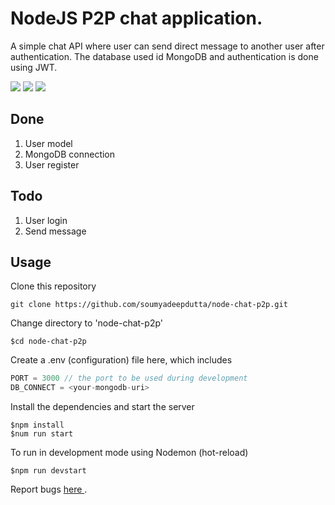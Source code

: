 # NodeJS P2P chat application.
A simple chat API where user can send direct message to another user after authentication.
The database used id MongoDB and authentication is done using JWT.

<img src="https://img.shields.io/badge/node-v12.19.0-blue" /> <img src="https://img.shields.io/badge/npm-6.14.8-orange" /> <img src="https://img.shields.io/badge/express-4.17.1-green" />

## Done
1. User model
2. MongoDB connection
3. User register

## Todo
1. User login
2. Send message

## Usage
Clone this repository

``git clone https://github.com/soumyadeepdutta/node-chat-p2p.git``

Change directory to 'node-chat-p2p'
```console
$cd node-chat-p2p
```
Create a .env (configuration) file here, which includes
```js
PORT = 3000 // the port to be used during development
DB_CONNECT = <your-mongodb-uri>
```
Install the dependencies and start the server
```console
$npm install
$num run start
```
To run in development mode using Nodemon (hot-reload)
```console
$npm run devstart
```

Report bugs <a href="https://github.com/soumyadeepdutta/node-chat-p2p/issues">here </a>.
